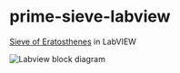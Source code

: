 # prime-sieve-labview
[Sieve of Eratosthenes](https://en.wikipedia.org/wiki/Sieve_of_Eratosthenes) in LabVIEW

![Labview block diagram](./sieve.svg)
